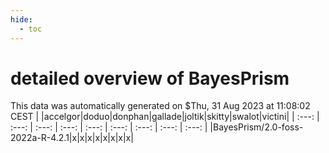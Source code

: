```yaml
---
hide:
  - toc
---
```


detailed overview of BayesPrism
===============================


This data was automatically generated on $Thu, 31 Aug 2023 at 11:08:02 CEST
| |accelgor|doduo|donphan|gallade|joltik|skitty|swalot|victini|
| :---: | :---: | :---: | :---: | :---: | :---: | :---: | :---: | :---: |
|BayesPrism/2.0-foss-2022a-R-4.2.1|x|x|x|x|x|x|x|x|
